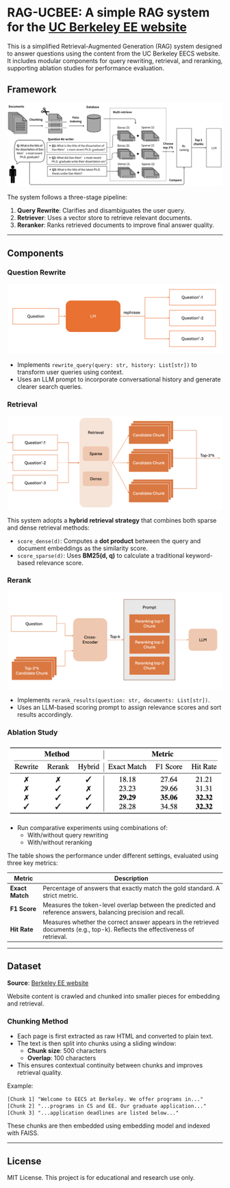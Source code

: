 # RAG-UCBEE: A simple RAG system for the [UC Berkeley EE website](https://eecs.berkeley.edu/)

This is a simplified Retrieval-Augmented Generation (RAG) system designed to answer questions using the content from the UC Berkeley EECS website. It includes modular components for query rewriting, retrieval, and reranking, supporting ablation studies for performance evaluation.

## Framework

![image](./src/framework.jpg)

The system follows a three-stage pipeline:

1. **Query Rewrite**: Clarifies and disambiguates the user query.
2. **Retriever**: Uses a vector store to retrieve relevant documents.
3. **Reranker**: Ranks retrieved documents to improve final answer quality.

---

## Components

### Question Rewrite

![image](./src/question_rewrite.png)

- Implements `rewrite_query(query: str, history: List[str])` to transform user queries using context.
- Uses an LLM prompt to incorporate conversational history and generate clearer search queries.

### Retrieval

![image](./src/retrieval.png)

This system adopts a **hybrid retrieval strategy** that combines both sparse and dense retrieval methods:

- `score_dense(d)`: Computes a **dot product** between the query and document embeddings as the similarity score.
- `score_sparse(d)`: Uses **BM25(d, q)** to calculate a traditional keyword-based relevance score.

### Rerank

![image](./src/rerank.png)

- Implements `rerank_results(question: str, documents: List[str])`.
- Uses an LLM-based scoring prompt to assign relevance scores and sort results accordingly.

### Ablation Study

![image](./src/ablation_study.png)

- Run comparative experiments using combinations of:
  - With/without query rewriting
  - With/without reranking
  
The table shows the performance under different settings, evaluated using three key metrics:

| Metric       | Description |
|--------------|-------------|
| **Exact Match** | Percentage of answers that exactly match the gold standard. A strict metric. |
| **F1 Score**     | Measures the token-level overlap between the predicted and reference answers, balancing precision and recall. |
| **Hit Rate**     | Measures whether the correct answer appears in the retrieved documents (e.g., top-k). Reflects the effectiveness of retrieval. |


---

## Dataset

**Source**: [Berkeley EE website](https://eecs.berkeley.edu/)

Website content is crawled and chunked into smaller pieces for embedding and retrieval.

### Chunking Method

- Each page is first extracted as raw HTML and converted to plain text.
- The text is then split into chunks using a sliding window:
  - **Chunk size**: 500 characters
  - **Overlap**: 100 characters
- This ensures contextual continuity between chunks and improves retrieval quality.

Example:

```
[Chunk 1] "Welcome to EECS at Berkeley. We offer programs in..."
[Chunk 2] "...programs in CS and EE. Our graduate application..."
[Chunk 3] "...application deadlines are listed below..."
```

These chunks are then embedded using embedding model and indexed with FAISS.

---

## License

MIT License. This project is for educational and research use only.
